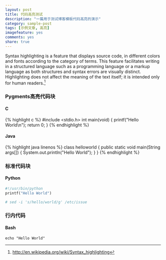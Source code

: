 ```yaml
---
layout: post
title: 代码高亮测试
description: "一篇用于测试博客模板代码高亮的演示"
category: sample-post
tags: [示例文章, 高亮]
imagefeature: yes
comments: yes
share: true
---
```


Syntax highlighting is a feature that displays source code, in different colors and fonts according to the category of terms. This feature facilitates writing in a structured language such as a programming language or a markup language as both structures and syntax errors are visually distinct. Highlighting does not affect the meaning of the text itself; it is intended only for human readers.[^1]
<!--more-->

[^1]: <http://en.wikipedia.org/wiki/Syntax_highlighting>

### Pygments高亮代码块

#### C

{% highlight c %}
#include <stdio.h>
int main(void)
{
    printf("Hello World\n");
    return 0;
}
{% endhighlight %}

#### Java

{% highlight java linenos %}
class helloworld
{
    public static void main(String args[])
    {
        System.out.println("Hello World");
    }
}
{% endhighlight %}

### 标准代码块

#### Python

~~~ python
#!/usr/bin/python
printf("Hello World")
~~~

~~~ bash
# sed -i 's/hello/world/g' /etc/issue
~~~
### 行内代码

#### Bash

`echo "Hello World"`
